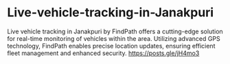 # Live-vehicle-tracking-in-Janakpuri
Live vehicle tracking in Janakpuri by FindPath offers a cutting-edge solution for real-time monitoring of vehicles within the area. Utilizing advanced GPS technology, FindPath enables precise location updates, ensuring efficient fleet management and enhanced security. https://posts.gle/jH4mo3
